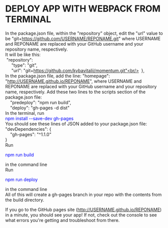 # DEPLOY APP WITH WEBPACK FROM TERMINAL
In the package.json file, within the "repository" object, edit the "url" value to be "git+https://github.com/USERNAME/REPONAME.git" where USERNAME and REPONAME are replaced with your GitHub username and your repository name, respectively.<br/>
It will be like this:<br/>
&nbsp;"repository":<br/>
&nbsp;&nbsp;&nbsp;&nbsp;&nbsp;"type": "git",<br/>
&nbsp;&nbsp;&nbsp;&nbsp;&nbsp;"url": "git+https://github.com/kybavitalii/momentum.git"<br/>
&nbsp;},<br/>
In the package.json file, add the line: "homepage": "http://USERNAME.github.io/REPONAME", where USERNAME and REPONAME are replaced with your GitHub username and your repository name, respectively.
Add these two lines to the scripts section of the package.json file:<br/>
&nbsp;&nbsp;&nbsp;&nbsp;"predeploy": "npm run build",<br/>
&nbsp;&nbsp;&nbsp;&nbsp;"deploy": "gh-pages -d dist"<br/>
In the terminal, run<br/>
<font color="blue">npm install --save-dev gh-pages</font><br/>
You should see these lines of JSON added to your package.json file:<br/>
"devDependencies": {<br/>
&nbsp;&nbsp;&nbsp;&nbsp;"gh-pages": "^1.1.0"<br/>
}<br/>
Run <p style="color:blue">npm run build</p> in the command line<br/>
Run <p style="color:blue">npm run deploy</p> in the command line<br/>
All of this will create a gh-pages branch in your repo with the contents from the build directory.

If you go to the GitHub pages site (http://USERNAME.github.io/REPONAME) in a minute, you should see your app! If not, check out the console to see what errors you're getting and troubleshoot from there.
